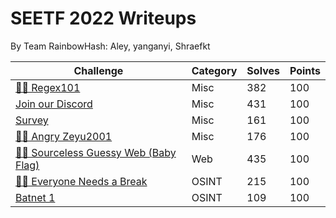 # SEETF 2022 Writeups
By Team RainbowHash\: Aley, yanganyi, Shraefkt

| **Challenge**                                                                                                                                                                                                                              | **Category** | **Solves** | **Points** |
|--------------------------------------------------------------------------------------------------------------------------------------------------------------------------------------------------------------------------------------------|--------------|------------|------------|
| [🧑‍🎓 Regex101](https://github.com/Team-Rainbow-Hash/seetf-2022-writeups/blob/main/misc/🧑%E2%80%8D🎓%20Regex101/regex101.md)                                                                                                                  | Misc         | 382        | 100        |
| [Join our Discord](https://github.com/Team-Rainbow-Hash/seetf-2022-writeups/blob/main/misc/Join%20our%20Discord/joinourdiscord.md)                                                                                                         | Misc         | 431        | 100        |
| [Survey](https://github.com/Team-Rainbow-Hash/seetf-2022-writeups/blob/main/misc/Survey/survey.md)                                                                                                                                         | Misc         | 161        | 100        |
| [🧑‍🎓 Angry Zeyu2001](https://github.com/Team-Rainbow-Hash/seetf-2022-writeups/blob/main/misc/🧑%E2%80%8D🎓%20Angry%20Zeyu2001/🧑%E2%80%8D🎓%20Angry%20Zeyu2001.md)                                                                              | Misc         | 176        | 100        |
| [🧑‍🎓 Sourceless Guessy Web (Baby Flag)](https://github.com/Team-Rainbow-Hash/seetf-2022-writeups/blob/main/web/🧑%E2%80%8D🎓%20Sourceless%20Guessy%20Web%20(Baby%20Flag)/🧑%E2%80%8D🎓%20Sourceless%20Guessy%20Web%20(Baby%20Flag).md)          | Web          | 435        | 100        |
| [🧑‍🎓 Everyone Needs a Break](https://github.com/Team-Rainbow-Hash/seetf-2022-writeups/blob/main/osint/%F0%9F%A7%91%E2%80%8D%F0%9F%8E%93%20Everyone%20Needs%20a%20Break/%F0%9F%A7%91%E2%80%8D%F0%9F%8E%93%20Everyone%20Needs%20a%20Break.md) | OSINT        | 215        | 100        |
| [Batnet 1](https://github.com/Team-Rainbow-Hash/seetf-2022-writeups/blob/main/osint/Batnet%201/Batnet%201.md)                                                                                                                              | OSINT        | 109        | 100        |